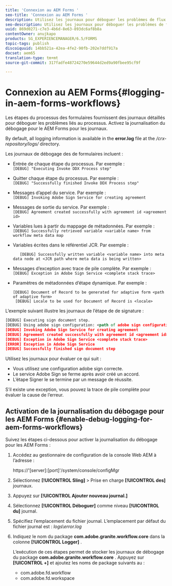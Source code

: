 ```yaml
---
title: 'Connexion au AEM Forms '
seo-title: 'Connexion au AEM Forms '
description: Utilisez les journaux pour déboguer les problèmes de flux de travaux AEM Forms.
seo-description: Utilisez les journaux pour déboguer les problèmes de flux de travaux AEM Forms.
uuid: 869d0271-c7e3-4b6d-8e63-893dc6af8b8a
contentOwner: anujkapo
products: SG_EXPERIENCEMANAGER/6.5/FORMS
topic-tags: publish
discoiquuid: 14bb521a-42ea-4fe2-90fb-202e7ddf917a
docset: aem65
translation-type: tm+mt
source-git-commit: 317fadfe48724270e59644d2ed9a90fbee95cf9f

---
```



# Connexion au AEM Forms{#logging-in-aem-forms-workflows}

Les étapes du processus des formulaires fournissent des journaux détaillés pour déboguer les problèmes liés au processus. Activez la journalisation du débogage pour le AEM Forms pour  les journaux.

By default, all logging information is available in the **error.log** file at the */crx-repository/logs/* directory.

Les journaux de débogage des  de formulaires incluent :

* Entrée de chaque étape du processus. Par exemple :\
   `[DEBUG] "Executing Invoke DDX Process step"`

* Quitter chaque étape du processus. Par exemple :\
   `[DEBUG] "Successfully finished Invoke DDX Process step"`

* Messages d’appel du service. Par exemple :\
   `[DEBUG] Invoking Adobe Sign Service for creating agreement`

* Messages de sortie du service. Par exemple :\
   `[DEBUG] Agreement created successfully with agreement id <agreement id>`

* Variables lues à partir du mappage de métadonnées. Par exemple :\
   `[DEBUG] Successfully retrieved variable <variable name> from workflow meta data map`

* Variables écrites dans le référentiel JCR. Par exemple :

   ```
      [DEBUG] Successfully written variable <variable name> into meta data node at <JCR path where meta data is being written>
   ```

* Messages d’exception avec trace de pile complète. Par exemple :\
   `[DEBUG] Exception in Adobe Sign Service <complete stack trace>`

* Paramètres de métadonnées d’étape dynamique. Par exemple :

   ```
   [DEBUG] Document of Record to be generated for adaptive form <path of adaptive form>
    [DEBUG] Locale to be used for Document of Record is <locale>
   ```

L’exemple suivant illustre les journaux de l’étape de  de signature :

```xml
[DEBUG] Executing sign document step.
[DEBUG] Using adobe sign configuration: <path of adobe sign configuration>
[DEBUG] Invoking Adobe Sign Service for creating agreement
[DEBUG] Agreement created successfully with agreement id <agreement id>
[DEBUG] Exception in Adobe Sign Service <complete stack trace>
[ERROR] Exception in Adobe Sign Service
[DEBUG] Successfully finished sign document step
```

Utilisez les journaux pour évaluer ce qui suit :

* Vous utilisez une configuration adobe sign correcte.
* Le service Adobe Sign se ferme après avoir créé un accord.
* L’étape Signer le  se termine par un message de réussite.

S’il existe une exception, vous pouvez  la trace de pile complète pour évaluer la cause de l’erreur.

## Activation de la journalisation du débogage pour les  AEM Forms {#enable-debug-logging-for-aem-forms-workflows}

Suivez les étapes ci-dessous pour activer la journalisation du débogage pour les  AEM Forms :

1. Accédez au gestionnaire de configuration de la console Web AEM à l’adresse :

   https://&#39;[server]:[port]&#39;/system/console/configMgr

1. Sélectionnez **[!UICONTROL Sling]** > Prise en charge **[!UICONTROL des]** journaux.
1. Appuyez sur **[!UICONTROL Ajouter nouveau journal.]**
1. Sélectionnez **[!UICONTROL Déboguer]** comme niveau **[!UICONTROL du]** journal.
1. Spécifiez l’emplacement du fichier journal. L’emplacement par défaut du fichier journal est : *logs\error.log*
1. Indiquez le nom du package **com.adobe.granite.workflow.core** dans la colonne **[!UICONTROL Logger]** .

   L’exécution de ces étapes permet de stocker les journaux de débogage du package **com.adobe.granite.workflow.core** . Appuyez sur **[!UICONTROL +]** et ajoutez les noms de package suivants au :

   * com.adobe.fd.workflow
   * com.adobe.fd.workspace


